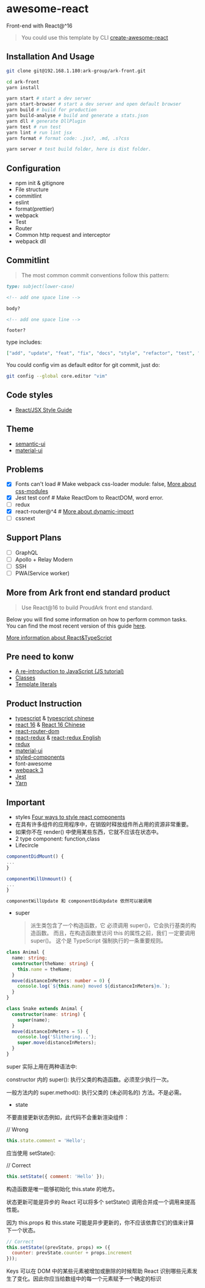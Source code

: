 # awesome-react

Front-end with React@^16

> You could use this template by CLI [create-awesome-react](https://github.com/TaylorPzreal/create-awesome-react)

## Installation And Usage

```bash
git clone git@192.168.1.180:ark-group/ark-front.git

cd ark-front
yarn install

yarn start # start a dev server
yarn start-browser # start a dev server and open default browser
yarn build # build for production
yarn build-analyse # build and generate a stats.json
yarn dll # generate DllPlugin
yarn test # run test
yarn lint # run lint jsx
yarn format # format code: .jsx?, .md, .s?css

yarn server # test build folder, here is dist folder.
```

## Configuration

* npm init & gitignore
* File structure
* commitlint
* eslint
* format(prettier)
* webpack
* Test
* Router
* Common http request and interceptor
* webpack dll

## Commitlint

> The most common commit conventions follow this pattern:

```md
type: subject(lower-case)

<!-- add one space line -->

body?

<!-- add one space line -->

footer?
```

type includes:

```json
["add", "update", "feat", "fix", "docs", "style", "refactor", "test", "rever"]
```

You could config vim as default editor for git commit, just do:

```bash
git config --global core.editor "vim"
```

## Code styles

* [React/JSX Style Guide](https://github.com/airbnb/javascript/tree/master/react)

## Theme

* [semantic-ui](https://react.semantic-ui.com/)
* [material-ui](https://material-ui-next.com/)

## Problems

* [x] Fonts can't load # Make webpack css-loader module: false, [More about css-modules](https://github.com/css-modules/css-modules)
* [x] Jest test conf # Make ReactDom to ReactDOM, word error.
* [ ] redux
* [x] react-router@^4 # [More about dynamic-import](https://github.com/ReactTraining/react-router/blob/master/packages/react-router-dom/docs/guides/code-splitting.md)
* [ ] cssnext

## Support Plans

* [ ] GraphQL
* [ ] Apollo + Relay Modern
* [ ] SSH
* [ ] PWA(Service worker)

## More from Ark front end standard product

> Use React@16 to build ProudArk front end standard.

Below you will find some information on how to perform common tasks.<br>
You can find the most recent version of this guide [here](https://github.com/facebookincubator/create-react-app/blob/master/packages/react-scripts/template/README.md).

[More information about React&TypeScript](https://github.com/Microsoft/TypeScript-React-Starter#typescript-react-starter)

## Pre need to konw

* [A re-introduction to JavaScript (JS tutorial)](https://developer.mozilla.org/en-US/docs/Web/JavaScript/A_re-introduction_to_JavaScript)
* [Classes](https://developer.mozilla.org/en-US/docs/Web/JavaScript/Reference/Classes)
* [Template literals](https://developer.mozilla.org/en-US/docs/Web/JavaScript/Reference/Template_literals)

## Product Instruction

* [typescript](http://www.typescriptlang.org/) & [typescript chinese](https://www.tslang.cn/index.html)
* [react 16](https://reactjs.org/) & [React 16 Chinese](https://doc.react-china.org/)
* [react-router-dom](https://reacttraining.com/react-router/)
* [react-redux](http://cn.redux.js.org/docs/react-redux/) & [react-redux English](https://redux.js.org/docs/basics/UsageWithReact.html)
* [redux](https://redux.js.org/)
* [material-ui](https://material-ui-next.com/)
* [styled-components](https://www.styled-components.com/)
* font-awesome
* [webpack 3](https://webpack.js.org/)
* [Jest](https://facebook.github.io/jest/)
* [Yarn](https://yarnpkg.com/zh-Hans/)

## Important

* styles [Four ways to style react components](https://codeburst.io/4-four-ways-to-style-react-components-ac6f323da822)
* 在具有许多组件的应用程序中，在销毁时释放组件所占用的资源非常重要。
* 如果你不在 render() 中使用某些东西，它就不应该在状态中。
* 2 type component: function,class
* Lifecircle

```jsx
componentDidMount() {
...
}

componentWillUnmount() {
...
}

componentWillUpdate 和 componentDidUpdate 依然可以被调用
```

* super
  > 派生类包含了一个构造函数，它 必须调用 super()，它会执行基类的构造函数。 而且，在构造函数里访问 this 的属性之前，我们 一定要调用 super()。 这个是 TypeScript 强制执行的一条重要规则。

```ts
class Animal {
  name: string;
  constructor(theName: string) {
    this.name = theName;
  }
  move(distanceInMeters: number = 0) {
    console.log(`${this.name} moved ${distanceInMeters}m.`);
  }
}

class Snake extends Animal {
  constructor(name: string) {
    super(name);
  }
  move(distanceInMeters = 5) {
    console.log('Slithering...');
    super.move(distanceInMeters);
  }
}
```

super 实际上用在两种语法中:

constructor 内的 super(): 执行父类的构造函数。必须至少执行一次。

一般方法内的 super.method(): 执行父类的 (未必同名的) 方法。不是必需。

* state

不要直接更新状态例如，此代码不会重新渲染组件：

// Wrong

```jsx
this.state.comment = 'Hello';
```

应当使用 setState():

// Correct

```jsx
this.setState({ comment: 'Hello' });
```

构造函数是唯一能够初始化 this.state 的地方。

状态更新可能是异步的
React 可以将多个 setState() 调用合并成一个调用来提高性能。

因为 this.props 和 this.state 可能是异步更新的，你不应该依靠它们的值来计算下一个状态。

```jsx
// Correct
this.setState((prevState, props) => ({
  counter: prevState.counter + props.increment
}));
```

Keys 可以在 DOM 中的某些元素被增加或删除的时候帮助 React 识别哪些元素发生了变化。因此你应当给数组中的每一个元素赋予一个确定的标识
